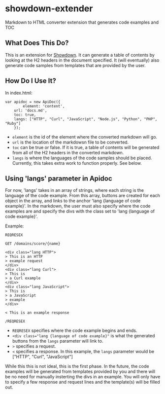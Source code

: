showdown-extender
=================

Markdown to HTML converter extension that generates code examples and TOC

What Does This Do?
---

This is an extension for [Showdown](https://github.com/coreyti/showdown). It can generate a table of contents by looking at the H2 headers in the document specified. It (will eventually) also generate code samples from templates that are provided by the user. 

How Do I Use It?
---

In index.html:

	var apidoc = new ApiDoc({
    		element: 'content', 
		url: 'docs.md',
		toc: true,
		langs: ["HTTP", "Curl", "JavaScript", "Node.js", "Python", "PHP", "Ruby"] 
    	});

* `element` is the id of the element where the converted markdown will go.
* `url` is the location of the markdowsn file to be converted.
* `toc` can be true or false. If it is true, a table of contents will be generated from all of the H2 headers in the converted markdown.
* `langs` is where the languages of the code samples should be placed. Currently, this takes extra work to function properly. See below.

Using 'langs' parameter in Apidoc
---

For now, 'langs' takes in an array of strings, where each string is the language of the code example. From this array, buttons are created for each object in the array, and links to the anchor 'lang {language of code example}'. In the markdown, the user must also specify where the code examples are and specify the divs with the class set to 'lang {language of code example}'.

Example:


	REQRESEX

	GET /domains/score/{name}

	<div class="lang HTTP">
	> This is an HTTP 
	> example request
	</div>
	<div class="lang Curl">
	> This is 
	> a Curl example 
	</div>
	<div class="lang JavaScript">
	> This is 
	> a JavaScript
	> example
	</div>

	< This is an example response

	/REQRESEX


* `REQRESEX` specifies where the code example begins and ends.
* `<div class="lang {language of code example}"` is what the generated buttons from the `langs` parameter will link to.
* `>` specifies a request.
* `<` specifies a response.
In this example, the `langs` parameter would be ["HTTP", "Curl", "JavaScript"]

While this this is not ideal, this is the first phase. In the future, the code examples will be generated from templates provided by you and there will be no need for manually insterting the divs in an example. You will only have to specify a few response and request lines and the template(s) will be filled out.


 
